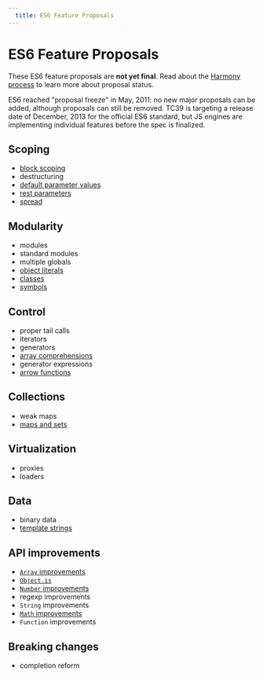 ```yaml
---
  title: ES6 Feature Proposals
---
```


# ES6 Feature Proposals

These ES6 feature proposals are **not yet final**. Read about the [Harmony process](/about/harmony) to learn more about proposal status.

ES6 reached "proposal freeze" in May, 2011: no new major proposals can be added, although proposals can still be removed. TC39 is targeting a release date of December, 2013 for the official ES6 standard, but JS engines are implementing individual features before the spec is finalized.

## Scoping

  * [block scoping](block-scoping)
  * destructuring
  * [default parameter values](default-parameter-values)
  * [rest parameters](rest-parameters)
  * [spread](spread)

## Modularity

  * modules
  * standard modules
  * multiple globals
  * [object literals](object-literal-enhancements)
  * [classes](classes)
  * [symbols](symbols)

## Control

  * proper tail calls
  * iterators
  * generators
  * [array comprehensions](array-comprehensions)
  * generator expressions
  * [arrow functions](arrow-functions)

## Collections

  * weak maps
  * [maps and sets](map-set)

## Virtualization

  * proxies
  * loaders

## Data

  * binary data
  * [template strings](template-strings)

## API improvements

  * [`Array` improvements](array-improvements)
  * [`Object.is`](egal)
  * [`Number` improvements](number)
  * regexp improvements
  * `String` improvements
  * [`Math` improvements](math)
  * `Function` improvements

## Breaking changes

  * completion reform
